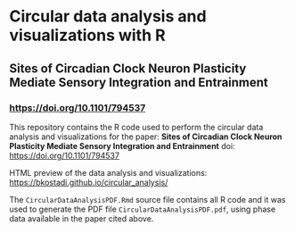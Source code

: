 # Circular data analysis and visualizations with R

## Sites of Circadian Clock Neuron Plasticity Mediate Sensory Integration and Entrainment

### https://doi.org/10.1101/794537

This repository contains the R code used to perform the circular data analysis and visualizations for the paper:
**Sites of Circadian Clock Neuron Plasticity Mediate Sensory Integration and Entrainment**
doi: https://doi.org/10.1101/794537

HTML preview of the data analysis and visualizations: https://bkostadi.github.io/circular_analysis/

The `CircularDataAnalysisPDF.Rmd` source file contains all R code and it was used to generate the PDF file `CircularDataAnalysisPDF.pdf`, using phase data available in the paper cited above. 
